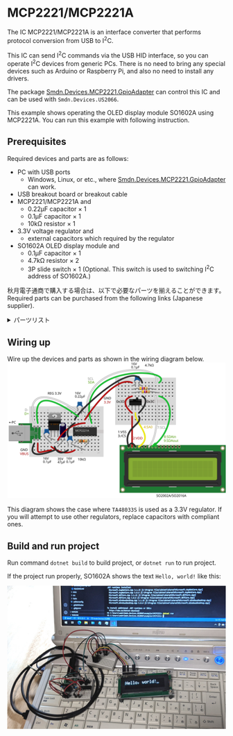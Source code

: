 # MCP2221/MCP2221A
The IC MCP2221/MCP2221A is an interface converter that performs protocol conversion from USB to I<sup>2</sup>C.

This IC can send I<sup>2</sup>C commands via the USB HID interface, so you can operate I<sup>2</sup>C devices from generic PCs. There is no need to bring any special devices such as Arduino or Raspberry Pi, and also no need to install any drivers.

The package [Smdn.Devices.MCP2221.GpioAdapter](https://github.com/smdn/Smdn.Devices.MCP2221) can control this IC and can be used with `Smdn.Devices.US2066`.

This example shows operating the OLED display module SO1602A using MCP2221A. You can run this example with following instruction.



## Prerequisites
Required devices and parts are as follows:

- PC with USB ports
  - Windows, Linux, or etc., where [Smdn.Devices.MCP2221.GpioAdapter](https://github.com/smdn/Smdn.Devices.MCP2221) can work.
- USB breakout board or breakout cable
- MCP2221/MCP2221A and
  - 0.22μF capacitor × 1
  - 0.1μF capacitor × 1
  - 10kΩ resistor × 1
- 3.3V voltage regulator and
  - external capacitors which required by the regulator
- SO1602A OLED display module and
  - 0.1μF capacitor × 1
  - 4.7kΩ resistor × 2
  - 3P slide switch × 1 (Optional. This switch is used to switching I<sup>2</sup>C address of SO1602A.)

秋月電子通商で購入する場合は、以下で必要なパーツを揃えることができます。　Required parts can be purchased from the following links (Japanese supplier).
<details>
  <summary>パーツリスト</summary>

- [ＵＳＢ⇔シリアル変換ＩＣ　ＭＣＰ２２２１Ａ－Ｉ／Ｐ](https://akizukidenshi.com/catalog/g/gI-13069/)
- [有機ＥＬキャラクタディスプレイモジュール　１６×２行　白色](https://akizukidenshi.com/catalog/g/gP-08277/)
- [ＵＳＢｔｙｐｅ－ＣコネクタＤＩＰ化キット（シンプル版エコノミータイプ）](https://akizukidenshi.com/catalog/g/gK-15426/)
- [低損失三端子レギュレーター　３．３Ｖ１Ａ　ＴＡ４８０３３Ｓ](https://akizukidenshi.com/catalog/g/gI-00534/) (外部コンデンサとのセット)
- [積層セラミックコンデンサー　０．２２μＦ５０Ｖ　Ｘ７Ｒ　２．５４ｍｍピッチ　（１０個入）](https://akizukidenshi.com/catalog/g/gP-15936/)
- [絶縁ラジアルリード型積層セラミックコンデンサー　０．１μＦ５０Ｖ２．５４ｍｍ　（１０個入）](https://akizukidenshi.com/catalog/g/gP-00090/)
- [カーボン抵抗（炭素皮膜抵抗）　１／４Ｗ１０ｋΩ　（１００本入）](https://akizukidenshi.com/catalog/g/gR-25103/)
- [カーボン抵抗（炭素皮膜抵抗）　１／４Ｗ４．７ｋΩ　（１００本入）](https://akizukidenshi.com/catalog/g/gR-25472/)
- [スライドスイッチ　１回路２接点　基板用](https://akizukidenshi.com/catalog/g/gP-15707/)
</details>



## Wiring up
Wire up the devices and parts as shown in the wiring diagram below.
![MCP2221A + SO1602A I2C wiring](../../doc/wiring/MCP2221A_SO1602A_I2C.svg)

This diagram shows the case where `TA48033S` is used as a 3.3V regulator. If you will attempt to use other regulators, replace capacitors with compliant ones.



## Build and run project
Run command `dotnet build` to build project, or `dotnet run` to run project.

If the project run properly, SO1602A shows the text `Hello, world!` like this:

![expected behavior](./expected-behavior.jpg)